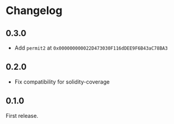 # Changelog

## 0.3.0

- Add `permit2` at `0x000000000022D473030F116dDEE9F6B43aC78BA3`

## 0.2.0

- Fix compatibility for solidity-coverage

## 0.1.0

First release.
